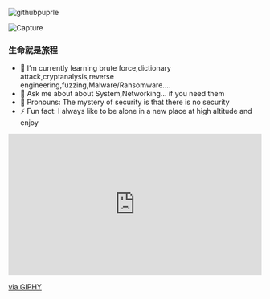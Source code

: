 ![githubpuprle](https://github.com/phihung5705developer/phihung5705developer/assets/115966431/e80d87b7-3ec0-47e0-bd77-cd177acffc7f)

![Capture](https://github.com/phihung5705developer/phihung5705developer/assets/115966431/4a9a4465-c099-4916-a70d-7c4d7a96cd0b)


### 生命就是旅程 

- 🌴 I’m currently learning brute force,dictionary attack,cryptanalysis,reverse engineering,fuzzing,Malware/Ransomware....
- 💬 Ask me about about System,Networking... if you need them
- 🙂 Pronouns: The mystery of security is that there is no security
- ⚡ Fun fact: I always like to be alone in a new place at high altitude and enjoy
<div style="width:100%;height:0;padding-bottom:56%;position:relative;"><iframe src="https://giphy.com/embed/APq0WQXgQQrKFcBbjP" width="100%" height="100%" style="position:absolute" frameBorder="0" class="giphy-embed" allowFullScreen></iframe></div><p><a href="https://giphy.com/gifs/nasa-nasagif-tess-APq0WQXgQQrKFcBbjP">via GIPHY</a></p>


